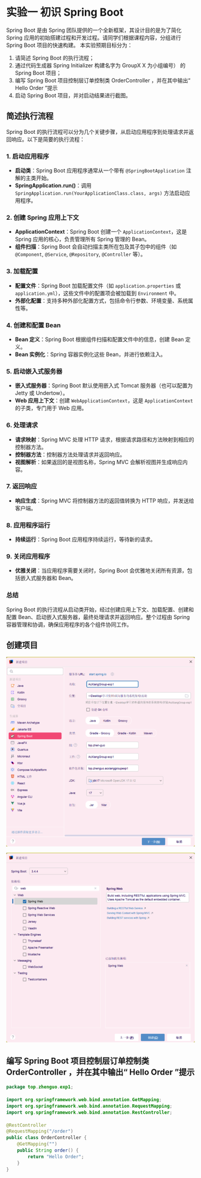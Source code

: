 # 实验一 初识 Spring Boot
Spring Boot 是由 Spring 团队提供的一个全新框架，其设计目的是为了简化 Spring 应用的初始搭建过程和开发过程。请同学们根据课程内容，分组进行 Spring Boot 项目的快速构建。 本实验预期目标分为：

1. 请简述 Spring Boot 的执行流程；
2. 通过代码生成器 Spring Initializer 构建名字为 GroupX X 为小组编号） 的 Spring Boot 项目；
3. 编写 Spring Boot 项目控制层订单控制类 OrderController ，并在其中输出“ Hello Order ”提示
4. 启动 Spring Boot 项目，并对启动结果进行截图。



## 简述执行流程

Spring Boot 的执行流程可以分为几个关键步骤，从启动应用程序到处理请求并返回响应。以下是简要的执行流程：

### 1. 启动应用程序
- **启动类**：Spring Boot 应用程序通常从一个带有 `@SpringBootApplication` 注解的主类开始。
- **SpringApplication.run()**：调用 `SpringApplication.run(YourApplicationClass.class, args)` 方法启动应用程序。

### 2. 创建 Spring 应用上下文
- **ApplicationContext**：Spring Boot 创建一个 `ApplicationContext`，这是 Spring 应用的核心，负责管理所有 Spring 管理的 Bean。
- **组件扫描**：Spring Boot 会自动扫描主类所在包及其子包中的组件（如 `@Component`, `@Service`, `@Repository`, `@Controller` 等）。

### 3. 加载配置
- **配置文件**：Spring Boot 加载配置文件（如 `application.properties` 或 `application.yml`），这些文件中的配置项会被加载到 `Environment` 中。
- **外部化配置**：支持多种外部化配置方式，包括命令行参数、环境变量、系统属性等。

### 4. 创建和配置 Bean
- **Bean 定义**：Spring Boot 根据组件扫描和配置文件中的信息，创建 Bean 定义。
- **Bean 实例化**：Spring 容器实例化这些 Bean，并进行依赖注入。

### 5. 启动嵌入式服务器
- **嵌入式服务器**：Spring Boot 默认使用嵌入式 Tomcat 服务器（也可以配置为 Jetty 或 Undertow）。
- **Web 应用上下文**：创建 `WebApplicationContext`，这是 `ApplicationContext` 的子类，专门用于 Web 应用。

### 6. 处理请求
- **请求映射**：Spring MVC 处理 HTTP 请求，根据请求路径和方法映射到相应的控制器方法。
- **控制器方法**：控制器方法处理请求并返回响应。
- **视图解析**：如果返回的是视图名称，Spring MVC 会解析视图并生成响应内容。

### 7. 返回响应
- **响应生成**：Spring MVC 将控制器方法的返回值转换为 HTTP 响应，并发送给客户端。

### 8. 应用程序运行
- **持续运行**：Spring Boot 应用程序持续运行，等待新的请求。

### 9. 关闭应用程序
- **优雅关闭**：当应用程序需要关闭时，Spring Boot 会优雅地关闭所有资源，包括嵌入式服务器和 Bean。

### 总结
Spring Boot 的执行流程从启动类开始，经过创建应用上下文、加载配置、创建和配置 Bean、启动嵌入式服务器，最终处理请求并返回响应。整个过程由 Spring 容器管理和协调，确保应用程序的各个组件协同工作。





## 创建项目

![PixPin_2025-04-12_15-23-32](doc.assets/PixPin_2025-04-12_15-23-32.png)

![PixPin_2025-04-12_15-23-41](doc.assets/PixPin_2025-04-12_15-23-41.png)

## 编写 Spring Boot 项目控制层订单控制类 OrderController ，并在其中输出“ Hello Order ”提示

```java
package top.zhenguo.exp1;

import org.springframework.web.bind.annotation.GetMapping;
import org.springframework.web.bind.annotation.RequestMapping;
import org.springframework.web.bind.annotation.RestController;

@RestController
@RequestMapping("/order")
public class OrderController {
    @GetMapping("")
    public String order() {
        return "Hello Order";
    }
}
```

